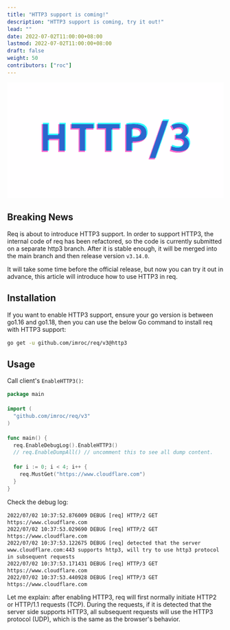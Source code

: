 ```yaml
---
title: "HTTP3 support is coming!"
description: "HTTP3 support is coming, try it out!"
lead: ""
date: 2022-07-02T11:00:00+08:00
lastmod: 2022-07-02T11:00:00+08:00
draft: false
weight: 50
contributors: ["roc"]
---
```


![](http3.gif)

## Breaking News

Req is about to introduce HTTP3 support. In order to support HTTP3, the internal code of req has been refactored, so the code is currently submitted on a separate http3 branch. After it is stable enough, it will be merged into the main branch and then release version `v3.14.0`.

It will take some time before the official release, but now you can try it out in advance, this article will introduce how to use HTTP3 in req.

## Installation

If you want to enable HTTP3 support, ensure your go version is between go1.16 and go1.18, then you can use the below Go command to install req with HTTP3 support:

```bash
go get -u github.com/imroc/req/v3@http3
```

## Usage

Call client's `EnableHTTP3()`:

```go
package main

import (
  "github.com/imroc/req/v3"
)

func main() {
  req.EnableDebugLog().EnableHTTP3()
  // req.EnableDumpAll() // uncomment this to see all dump content.

  for i := 0; i < 4; i++ {
    req.MustGet("https://www.cloudflare.com")
  }
}
```

Check the debug log:

```
2022/07/02 10:37:52.876009 DEBUG [req] HTTP/2 GET https://www.cloudflare.com
2022/07/02 10:37:53.029690 DEBUG [req] HTTP/2 GET https://www.cloudflare.com
2022/07/02 10:37:53.122675 DEBUG [req] detected that the server www.cloudflare.com:443 supports http3, will try to use http3 protocol in subsequent requests
2022/07/02 10:37:53.171431 DEBUG [req] HTTP/3 GET https://www.cloudflare.com
2022/07/02 10:37:53.440928 DEBUG [req] HTTP/3 GET https://www.cloudflare.com
```

Let me explain: after enabling HTTP3, req will first normally initiate HTTP2 or HTTP/1.1 requests (TCP). During the requests, if it is detected that the server side supports HTTP3, all subsequent requests will use the HTTP3 protocol (UDP), which is the same as the browser's behavior.
